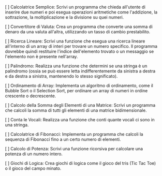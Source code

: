 [ ] Calcolatrice Semplice: Scrivi un programma che chieda all'utente di inserire due numeri e poi esegua operazioni aritmetiche come l'addizione, la sottrazione, la moltiplicazione e la divisione su quei numeri.

[ ] Convertitore di Valuta: Crea un programma che converte una somma di denaro da una valuta all'altra, utilizzando un tasso di cambio prestabilito.

[ ] Ricerca Lineare: Scrivi una funzione che esegua una ricerca lineare all'interno di un array di interi per trovare un numero specifico. Il programma dovrebbe quindi restituire l'indice dell'elemento trovato o un messaggio se l'elemento non è presente nell'array.

[ ] Palindromo: Realizza una funzione che determini se una stringa è un palindromo (ossia se può essere letta indifferentemente da sinistra a destra e da destra a sinistra, mantenendo lo stesso significato).

[ ] Ordinamento di Array: Implementa un algoritmo di ordinamento, come il Bubble Sort o il Selection Sort, per ordinare un array di numeri in ordine crescente o decrescente.

[ ] Calcolo della Somma degli Elementi di una Matrice: Scrivi un programma che calcoli la somma di tutti gli elementi di una matrice bidimensionale.

[ ] Conta le Vocali: Realizza una funzione che conti quante vocali ci sono in una stringa.

[ ] Calcolatrice di Fibonacci: Implementa un programma che calcoli la sequenza di Fibonacci fino a un certo numero di elementi.

[ ] Calcolo di Potenza: Scrivi una funzione ricorsiva per calcolare una potenza di un numero intero.

[ ] Giochi di Logica: Crea giochi di logica come il gioco del tris (Tic Tac Toe) o il gioco del campo minato.